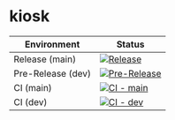 # kiosk

| Environment         | Status                                                                                               |
|---------------------|------------------------------------------------------------------------------------------------------|
| Release (main)      | [![Release](https://github.com/jmelowry/kiosk/actions/workflows/release.yml/badge.svg)](https://github.com/jmelowry/kiosk/actions/workflows/release.yml) |
| Pre-Release (dev)   | [![Pre-Release](https://github.com/jmelowry/kiosk/actions/workflows/pre-release.yml/badge.svg?branch=dev)](https://github.com/jmelowry/kiosk/actions/workflows/pre-release.yml) |
| CI (main)           | [![CI - main](https://github.com/jmelowry/kiosk/actions/workflows/test.yml/badge.svg?branch=main)](https://github.com/jmelowry/kiosk/actions/workflows/test.yml) |
| CI (dev)            | [![CI - dev](https://github.com/jmelowry/kiosk/actions/workflows/test.yml/badge.svg?branch=dev)](https://github.com/jmelowry/kiosk/actions/workflows/test.yml) |

